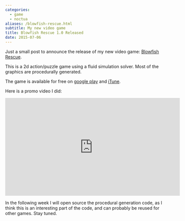 ```yaml
---
categories:
  - game
  - noctua
aliases: /blowfish-rescue.html
subtitle: My new video game
title: Blowfish Rescue 1.0 Released
date: 2015-07-06
---
```



Just a small post to announce the release of my new video game: [Blowfish
Rescue].

This is a 2d action/puzzle game using a fluid simulation solver.  Most of the
graphics are procedurally generated.

The game is available for free on [google play] and [iTune].

Here is a promo video I did:
<iframe width="560" height="315"
        src="https://www.youtube.com/embed/10XV1z5V8fQ"
	frameborder="0" allowfullscreen=""></iframe>

In the following week I will open source the procedural generation code, as I
think this is an interesting part of the code, and can probably be reused for
other games.  Stay tuned.

[Blowfish Rescue]: http://noctua-software.com/blowfish-rescue
[google play]: https://play.google.com/store/apps/details?id=com.noctuasoftware.blowfish
[iTune]: https://itunes.apple.com/app/blowfishrescue/id980155132
